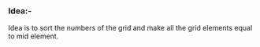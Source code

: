 ### Idea:-
Idea is to sort the numbers of the grid and make all the grid elements equal to mid element.
